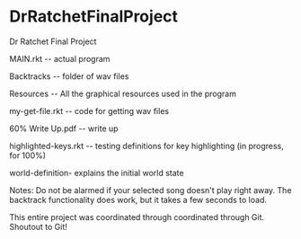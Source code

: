 # DrRatchetFinalProject
Dr Ratchet Final Project

MAIN.rkt -- actual program

Backtracks -- folder of wav files

Resources -- All the graphical resources used in the program

my-get-file.rkt -- code for getting wav files

60% Write Up.pdf -- write up

highlighted-keys.rkt -- testing definitions for key highlighting (in progress, for 100%)

world-definition- explains the initial world state 

Notes:
Do not be alarmed if your selected song doesn't play right away.
The backtrack functionality does work, but it takes a few seconds to load.

This entire project was coordinated through coordinated through Git. Shoutout to Git!
